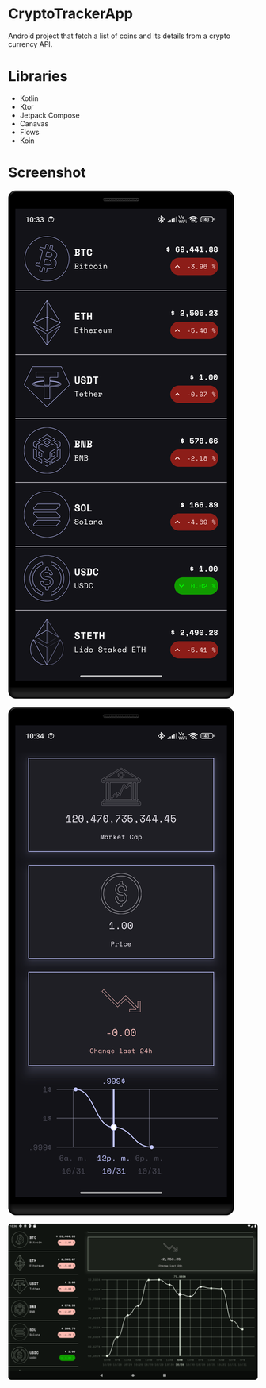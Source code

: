 
# CryptoTrackerApp

Android project that fetch a list of coins and its details from a crypto currency API.

# Libraries

- Kotlin
- Ktor
- Jetpack Compose
- Canavas
- Flows
- Koin

# Screenshot

![App Screenshot](https://raw.githubusercontent.com/EduardoPosas/android-compose-crypto-traker/refs/heads/main/media/coin-list-screen.png)

![App Screenshot](https://raw.githubusercontent.com/EduardoPosas/android-compose-crypto-traker/refs/heads/main/media/coin-detail-screen.png)

![App Screenshot](https://raw.githubusercontent.com/EduardoPosas/android-compose-crypto-traker/refs/heads/main/media/adaptive-pane.png)




